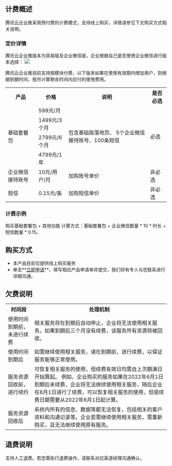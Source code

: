 ## 计费概述
腾讯云企业推采用预付费的计费模式，支持线上购买，详情请参见下文购买方式相关说明。

### 定价详情
腾讯云企业推版本为简易版及企业微信版，企业根据自己是否使用企业微信进行版本选择：
![](https://main.qcloudimg.com/raw/3f9f7d4c4cbca633011ffcba28540368.png)

腾讯云企业推目前支持按模块付费，以下版本如果在使用有效期内增加用户，则根据到期时间，按月计算剩余时间内应付的使用费用。
<table>
     <tr>
         <th>产品</th>  
         <th>价格</th>  
         <th>说明</th>
         <th>是否必选</th>  
     </tr>
  <tr>      
      <td rowspan="4">基础套餐包</td>   
      <td>599元/月</td>   
      <td rowspan="4">包含基础版落地页、 5个企业微信接待账号、100条短信</td>
			<td rowspan="4">必选</td> 
     </tr> 
  <tr>
      <td>1499元/3个月</td>   
     </tr> 
  <tr>      
         <td>2799元/6个月</td>     
     </tr> 
 <tr>      
         <td>4799元/1年</td> 
     </tr> 
	<tr>      
      <td>企业微信接待账号</td> 
			<td>10元/用户/月</td> 
			<td>加购账号单价</td> 
			<td>非必选</td> 
     </tr> 
 <tr>      
         <td>短信</td> 
				 <td>0.15元/条</td> 
				 <td>加购短信单价</td> 
				 <td>非必选</td> 
     </tr> 
</table>

### 计费示例

购买基础套餐包 + 其他功能
计算方式：基础套餐包 + 企业微信数量 * 10 * 时长 + 短信数量 * 0.15。


##  购买方式
- 本产品目前仅提供线上购买服务
- 单击**[立即申请](https://cloud.tencent.com/apply/p/o0mpla82nlr)**，填写相应产品申请单并提交，我们将有专人与您联系进行详细沟通。

## 欠费说明
<table>
     <tr>
         <th>时间段</th>  
         <th>处理机制</th>  
     </tr>
		   <tr>
      <td>使用时间到期前，未进行续费</td>   
      <td>相关服务将在到期后自动停止，企业将无法使用相关服务。如果到期后三个月没有续费，该服务所有资源将被回收。</td>
     </tr> 
  <tr> 
  <tr>      
       <td>使用时间到期后</td>   
      <td>如需继续使用相关服务，请在到期前，进行续费，以保证服务能够正常使用。</td> 
     </tr> 
      <td>服务资源回收前，进行续约</td>   
      <td>可恢复相关服务的使用，但续费有效日均需自上次期满日开始算起。
例如，企业购买的服务如果在2022年6月1日到期后未续费，企业将无法继续使用相关服务，随后企业在8月1日进行了续费，可以恢复相关服务的使用，但是续费日期需要从2022年6月1日起计算。</td>   
     </tr> 
		 <tr>
		 <td>服务资源回收后</td>
		 <td>系统内所有的信息、数据等都无法恢复，包括相关的客户资料和沟通记录等。企业若需继续使用相关服务，需重新购买，且无法继续使用原有服务。</td>
		 </tr>
</table>


## 退费说明
支持人工退费。若您需执行退费操作，请联系对应渠道经理沟通确认。

